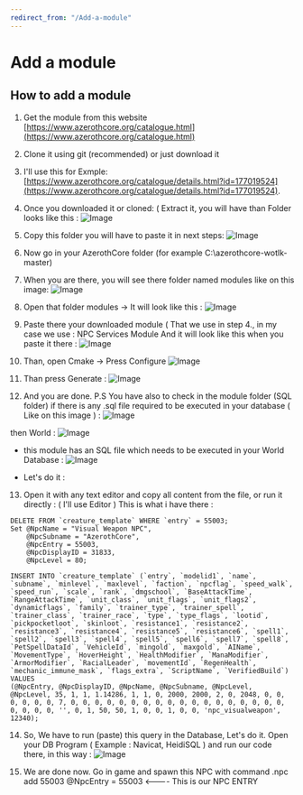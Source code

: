 ```yaml
---
redirect_from: "/Add-a-module"
---
```


# Add a module

## **How to add a module**


1. Get the module from this website [https://www.azerothcore.org/catalogue.html](https://www.azerothcore.org/catalogue.html)
2. Clone it using git (recommended) or just download it
3. I'll use this for Exmple: [https://www.azerothcore.org/catalogue/details.html?id=177019524](https://www.azerothcore.org/catalogue/details.html?id=177019524).
4. Once you downloaded it or cloned: ( Extract it, you will have than Folder looks like this :
![Image](<https://user-images.githubusercontent.com/41213210/56865195-84df1200-69cb-11e9-8faa-7519fb3a8384.png>)


5. Copy this folder you will have to paste it in next steps:
![Image](<https://user-images.githubusercontent.com/41213210/56865210-ac35df00-69cb-11e9-87dc-6fc803cdf685.png>)

6. Now go in your AzerothCore folder (for example C:\azerothcore-wotlk-master)

7. When you are there, you will see there folder named modules like on this image:
![Image](<https://user-images.githubusercontent.com/41213210/56865235-f74ff200-69cb-11e9-81a5-39e1edcea742.png>)

8. Open that folder modules -> It will look like this :
![Image](<https://user-images.githubusercontent.com/41213210/56865263-3f6f1480-69cc-11e9-86c4-a766d7ae29ac.png>)

9. Paste there your downloaded module ( That we use in step 4., in my case we use : NPC Services Module
And it will look like this when you paste it there :
![Image](<https://user-images.githubusercontent.com/41213210/56865270-6594b480-69cc-11e9-9be1-d1437f0e7380.png>)

10. Than, open Cmake -> Press Configure
![Image](<https://user-images.githubusercontent.com/41213210/56865297-d045f000-69cc-11e9-8e16-ca84dbeda0dd.png>)

11. Than press Generate :
![Image](<https://user-images.githubusercontent.com/41213210/56865301-da67ee80-69cc-11e9-989f-36e31ddb497e.png>)

12. And you are done. P.S You have also to check in the module folder (SQL folder) if there is any .sql file required to be executed in your database ( Like on this image ) :
![Image](<https://user-images.githubusercontent.com/41213210/56865330-25820180-69cd-11e9-94f9-0741e59325a0.png>)

 then World :
![Image](<https://user-images.githubusercontent.com/41213210/56865337-3599e100-69cd-11e9-84a3-b6b7165efe5f.png>)

- this module has an SQL file which needs to be executed in your World Database :
![Image](<https://user-images.githubusercontent.com/41213210/56865346-5104ec00-69cd-11e9-8bdf-813b402a466d.png>)

- Let's do it :
13. Open it with any text editor and copy all content from the file, or run it directly : ( I'll use Editor )
This is what i have there :

```
DELETE FROM `creature_template` WHERE `entry` = 55003;
Set @NpcName = "Visual Weapon NPC",
	@NpcSubname = "AzerothCore",
	@NpcEntry = 55003,
	@NpcDisplayID = 31833,
	@NpcLevel = 80;

INSERT INTO `creature_template` (`entry`, `modelid1`, `name`, `subname`, `minlevel`, `maxlevel`, `faction`, `npcflag`, `speed_walk`, `speed_run`, `scale`, `rank`, `dmgschool`, `BaseAttackTime`, `RangeAttackTime`, `unit_class`, `unit_flags`, `unit_flags2`, `dynamicflags`, `family`, `trainer_type`, `trainer_spell`, `trainer_class`, `trainer_race`, `type`, `type_flags`, `lootid`, `pickpocketloot`, `skinloot`, `resistance1`, `resistance2`, `resistance3`, `resistance4`, `resistance5`, `resistance6`, `spell1`, `spell2`, `spell3`, `spell4`, `spell5`, `spell6`, `spell7`, `spell8`, `PetSpellDataId`, `VehicleId`, `mingold`, `maxgold`, `AIName`, `MovementType`, `HoverHeight`, `HealthModifier`, `ManaModifier`, `ArmorModifier`, `RacialLeader`, `movementId`, `RegenHealth`, `mechanic_immune_mask`, `flags_extra`, `ScriptName`, `VerifiedBuild`) VALUES 
(@NpcEntry, @NpcDisplayID, @NpcName, @NpcSubname, @NpcLevel, @NpcLevel, 35, 1, 1, 1.14286, 1, 1, 0, 2000, 2000, 2, 0, 2048, 0, 0, 0, 0, 0, 0, 7, 0, 0, 0, 0, 0, 0, 0, 0, 0, 0, 0, 0, 0, 0, 0, 0, 0, 0, 0, 0, 0, 0, '', 0, 1, 50, 50, 1, 0, 0, 1, 0, 0, 'npc_visualweapon', 12340);
```

14. So, We have to run (paste) this query in the Database, Let's do it.
Open your DB Program ( Example : Navicat, HeidiSQL ) and run our code there, in this way :
![Image](<https://user-images.githubusercontent.com/41213210/56865444-1ea7be80-69ce-11e9-9e69-384736c62351.png>)

15. We are done now. Go in game and spawn this NPC with command .npc add 55003
@NpcEntry = 55003 <---- This is our NPC ENTRY
